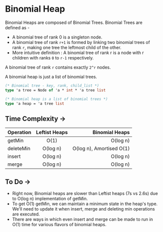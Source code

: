 # Binomial Heap

Binomial Heaps are composed of Binomial Trees. Binomial Trees are defined as -
* A binomial tree of rank 0 is a singleton node.
* A binomial tree of rank `r+1` is formed by linking two binomial 
trees of rank `r`, making one tree the leftmost child of the other.
* More intuitive definition : A binomial tree of rank r is a node with r children with ranks `0` to `r-1` respectively.

A binomial tree of rank `r` contains exactly `2^r` nodes.

A binomial heap is just a list of binomial trees.

```Ocaml
(* Binomial tree - key, rank, child_list *)
type 'a tree = Node of 'a * int * 'a tree list

(* Binomial heap is a list of binomial trees *)
type 'a heap = 'a tree list
```


## Time Complexity ->

| Operation        | Leftist Heaps    | Binomial Heaps    |
| -------------    |:-------------:| -------------:|
| getMin           | O(1)        | O(log n)     |
| deleteMin        | O(log n)    | O(log n), Amortised O(1)        |
| insert           | O(log n)    | O(log n)        |
| merge 		   | O(log n)    | O(log n)        |

## To Do ->
* Right now, Binomial heaps are slower than Leftist heaps (7s vs 2.6s) due to O(log n) implementation of getMin.
* To get O(1) getMin, we can maintain a minimum state in the heap's type. We'll need to update it when insert, merge and deleting min operations are executed.
* There are ways in which even insert and merge can be made to run in O(1) time for various flavors of binomial heaps.